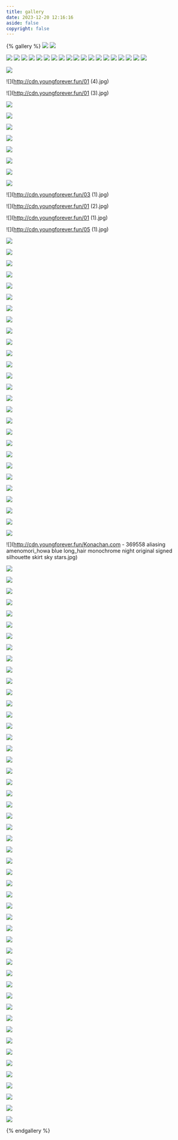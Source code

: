 ```yaml
---
title: gallery
date: 2023-12-20 12:16:16
aside: false
copyright: false
---
```


{% gallery %}
![](http://cdn.youngforever.fun/u=3263457561,2946033043&fm=253&fmt=auto&app=120&f=JPEG.webp)
![](http://cdn.youngforever.fun/v2-813329af8e8960125cf489bb296d9b8a_r.jpg)

![](http://cdn.youngforever.fun/wdphcMYkDNOCEXF.png)
![](http://cdn.youngforever.fun/src=http___oss.gzdaily.cn_site2_pad_pic_2021-11_03_b25fc8f8-c977-4fee-8f27-00bda3795bd4.jpg&refer=http___oss.gzdaily.jpg)
![](http://cdn.youngforever.fun/QQ图片20231215170450.jpg)
![](http://cdn.youngforever.fun/H7A6gi3ZBs9n2Fr.webp)
![](http://cdn.youngforever.fun/p3dGZH5FAayDnmh.jpg)
![](http://cdn.youngforever.fun/fsIm8FGl4QnRSLr.jpg)
![](http://cdn.youngforever.fun/wyEb73u8oSR4Kd2.jpg)
![](http://cdn.youngforever.fun/E7kf8lO3DIL4jzc.jpg)
![](http://cdn.youngforever.fun/MbzdoOWUKkVIc3p.jpg)
![](http://cdn.youngforever.fun/hTmHdvjfrZJRN4K.jpg)
![](http://cdn.youngforever.fun/c1suHDG6ejVdfn3.jpg)
![](http://cdn.youngforever.fun/a4s7PDJ9qlA1otk.jpg)
![](http://cdn.youngforever.fun/girl_cloak_hood_984627_1280x720.jpg)
![](http://cdn.youngforever.fun/air_balloon_aerostat_art_128614_1280x720.jpg)
![](http://cdn.youngforever.fun/movie.webp)
![](http://cdn.youngforever.fun/fj2.webp)
![](http://cdn.youngforever.fun/fj3.webp)
![](http://cdn.youngforever.fun/girl_umbrella_anime_141156_1280x720.jpg)
![](http://cdn.youngforever.fun/default_cover_8.webp)

![](http://cdn.youngforever.fun/0.jpg)

![](http://cdn.youngforever.fun/01 (4).jpg)

![](http://cdn.youngforever.fun/01 (3).jpg)

![](http://cdn.youngforever.fun/52.jpg)

![](http://cdn.youngforever.fun/16.jpg)

![](http://cdn.youngforever.fun/15.jpg)

![](http://cdn.youngforever.fun/13.jpg)

![](http://cdn.youngforever.fun/6.jpg)

![](http://cdn.youngforever.fun/4.jpg)

![](http://cdn.youngforever.fun/01.jpg)

![](http://cdn.youngforever.fun/04.jpg)

![](http://cdn.youngforever.fun/03 (1).jpg)

![](http://cdn.youngforever.fun/01 (2).jpg)

![](http://cdn.youngforever.fun/01 (1).jpg)

![](http://cdn.youngforever.fun/05 (1).jpg)

![](http://cdn.youngforever.fun/08.jpg)

![](http://cdn.youngforever.fun/07.jpg)

![](http://cdn.youngforever.fun/05.jpg)

![](http://cdn.youngforever.fun/03.jpg)

![](http://cdn.youngforever.fun/02.jpg)

![](http://cdn.youngforever.fun/微信图片_20231224154838.jpg)

![](http://cdn.youngforever.fun/微信图片_20231224160052.jpg)

![](http://cdn.youngforever.fun/手机_clear.jpg)

![](http://cdn.youngforever.fun/平板_clear.jpg)

![](http://cdn.youngforever.fun/微信图片_20231230210418.jpg)

![](http://cdn.youngforever.fun/0636c4f83ac2e072ca78b3bfce498ced5881dca8_size615_w1920_h1200.jpg)

![](http://cdn.youngforever.fun/girl_hood_colorful_989887_1280x720.jpg)

![](http://cdn.youngforever.fun/girl_headphones_anime_1079499_1280x720.jpg)

![](http://cdn.youngforever.fun/anime_school_winter_street_674_1280x720.jpg)

![](http://cdn.youngforever.fun/05.png)

![](http://cdn.youngforever.fun/06.png)

![](http://cdn.youngforever.fun/07.png)

![](http://cdn.youngforever.fun/09.png)

![](http://cdn.youngforever.fun/12.jpg)

![](http://cdn.youngforever.fun/14.jpg)

![](http://cdn.youngforever.fun/03.png)

![](http://cdn.youngforever.fun/01.png)

![](http://cdn.youngforever.fun/02.png)

![](http://cdn.youngforever.fun/0111.jpg)

![](http://cdn.youngforever.fun/0323.jpg)

![](http://cdn.youngforever.fun/042.jpg)

![](http://cdn.youngforever.fun/021d.jpg)

![](http://cdn.youngforever.fun/Konachan.com - 369558 aliasing amenomori_howa blue long_hair monochrome night original signed silhouette skirt sky stars.jpg)

![](http://cdn.youngforever.fun/wallhaven-8586my.png)

![](http://cdn.youngforever.fun/wallhaven-jxl31y.png)

![](http://cdn.youngforever.fun/wallhaven-o3kj6p.jpg)

![](http://cdn.youngforever.fun/wallhaven-we6mer.png)

![](http://cdn.youngforever.fun/wallhaven-x66m2z.jpg)

![](http://cdn.youngforever.fun/wallhaven-x6loqd.jpg)

![](http://cdn.youngforever.fun/wallhaven-zm76oj.jpg)

![](http://cdn.youngforever.fun/wallhaven-j53myq1.jpg)

![](http://cdn.youngforever.fun/QQ图片20240110224832.jpg)

![](http://cdn.youngforever.fun/wp12396730-cyberpunk-edgerunners-4k-wallpapers.jpg)

![](http://cdn.youngforever.fun/wp11501444-lucy-cyberpunk-wallpapers.png)

![](http://cdn.youngforever.fun/wp11595237-david-cyberpunk-wallpapers.jpg)

![](http://cdn.youngforever.fun/wp11495841-netflix-cyberpunk-edgerunners-hd-poster-wallpapers.png)

![](http://cdn.youngforever.fun/wp11505107-cyberpunk-edgerunner-anime-wallpapers.jpg)

![](http://cdn.youngforever.fun/wp12160815-cyberpunk-2023-edgerunners-wallpapers.png)

![](http://cdn.youngforever.fun/wp12396617-cyberpunk-edgerunners-4k-wallpapers.jpg)

![](http://cdn.youngforever.fun/QQ图片20240114112816.jpg)

![](http://cdn.youngforever.fun/QQ图片20240114112943.jpg)

![](http://cdn.youngforever.fun/silhouette_sky_planets_1067493_1280x720.jpg)

![](http://cdn.youngforever.fun/微信图片_202403072351361.jpg)

![](http://cdn.youngforever.fun/微信图片_20240307235105.jpg)

![](http://cdn.youngforever.fun/微信图片_20240307235119.jpg)

![](http://cdn.youngforever.fun/微信图片_20240307235134.jpg)

![](http://cdn.youngforever.fun/微信图片_202403072351341.jpg)

![](http://cdn.youngforever.fun/微信图片_20240307235135.jpg)

![](http://cdn.youngforever.fun/微信图片_20240307235136.jpg)

![](http://cdn.youngforever.fun/01af4a6368c0c8b62fa5e1b4c7584b9f.jpg)

![](http://cdn.youngforever.fun/5cd7f9338a6ea9ef3570c46108701dd5.jpg)

![](http://cdn.youngforever.fun/7b492fceec4951817ca1c46431bae1ec.jpg)

![](http://cdn.youngforever.fun/9e613440d0fce30d46237725f182c340.jpg)

![](http://cdn.youngforever.fun/43c3b4af4b6fe312dad2d555cafbd0f6.jpg)

![](http://cdn.youngforever.fun/79a8ca4b4b7e6ede11c0a79d15646f15.jpg)

![](http://cdn.youngforever.fun/515e2fa667fe9fc43a4f217304185985.jpg)

![](http://cdn.youngforever.fun/75688bb6be8ec2894b7a101346b8cc1b.jpg)

![](http://cdn.youngforever.fun/a1da12a79f8b25864a8d9109e33f6c8c.jpg)

![](http://cdn.youngforever.fun/d0cfb4666c1d63b3b697f568561e3ff6.jpg)

![](http://cdn.youngforever.fun/1d86f6ef3c05590f63de978db12a6d99.jpg)

![](http://cdn.youngforever.fun/2b54e055178d6f1a9db65a4c908b63cb.jpg)

![](http://cdn.youngforever.fun/4ed57018e491c78bc9ba93b5dfbb6862.jpg)

![](http://cdn.youngforever.fun/6caca8c3ad9ad2d94291f40090a56f37.jpg)

![](http://cdn.youngforever.fun/50e16de3bdad3f88e8ad76f4aab93d99.jpg)

![](http://cdn.youngforever.fun/55d0a235fa3fae964f6f87264f18bb58.jpg)

![](http://cdn.youngforever.fun/75b1e3cffe538b0a9fa1926e95f1079a.jpg)

![](http://cdn.youngforever.fun/4087a29df8e2a07387337e5ac1aecbac.jpg)

![](http://cdn.youngforever.fun/68381d9f6dabe172b71b7702f507cddc.jpg)

![](http://cdn.youngforever.fun/1233097ec403001be9f27cfd51d12a08.jpg)

![](http://cdn.youngforever.fun/ac31edaaf4f1546e306345ad8e60ef46.jpg)

![](http://cdn.youngforever.fun/b9c9d41b843d6b8daf6a3049532f55b8.jpg)

![](http://cdn.youngforever.fun/dac47936d24d218f25ce10bd61ad7d21.jpg)

![](http://cdn.youngforever.fun/e90df4d6b80ed97abcd5b951dd601c48.jpg)

{% endgallery %}


